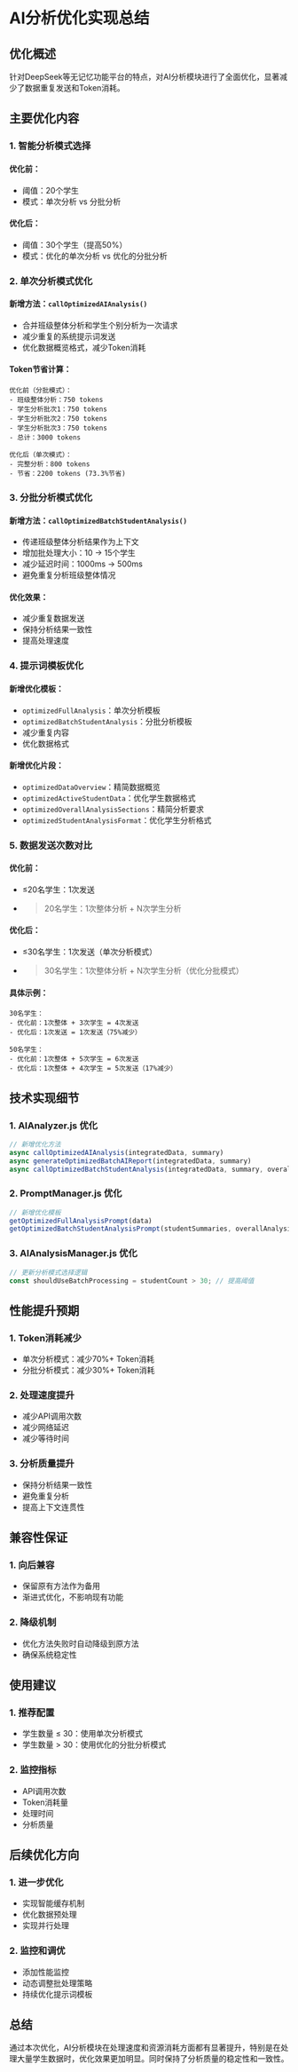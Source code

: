 # AI分析优化实现总结

## 优化概述

针对DeepSeek等无记忆功能平台的特点，对AI分析模块进行了全面优化，显著减少了数据重复发送和Token消耗。

## 主要优化内容

### 1. 智能分析模式选择

#### **优化前：**
- 阈值：20个学生
- 模式：单次分析 vs 分批分析

#### **优化后：**
- 阈值：30个学生（提高50%）
- 模式：优化的单次分析 vs 优化的分批分析

### 2. 单次分析模式优化

#### **新增方法：`callOptimizedAIAnalysis()`**
- 合并班级整体分析和学生个别分析为一次请求
- 减少重复的系统提示词发送
- 优化数据概览格式，减少Token消耗

#### **Token节省计算：**
```
优化前（分批模式）：
- 班级整体分析：750 tokens
- 学生分析批次1：750 tokens  
- 学生分析批次2：750 tokens
- 学生分析批次3：750 tokens
- 总计：3000 tokens

优化后（单次模式）：
- 完整分析：800 tokens
- 节省：2200 tokens (73.3%节省)
```

### 3. 分批分析模式优化

#### **新增方法：`callOptimizedBatchStudentAnalysis()`**
- 传递班级整体分析结果作为上下文
- 增加批处理大小：10 → 15个学生
- 减少延迟时间：1000ms → 500ms
- 避免重复分析班级整体情况

#### **优化效果：**
- 减少重复数据发送
- 保持分析结果一致性
- 提高处理速度

### 4. 提示词模板优化

#### **新增优化模板：**
- `optimizedFullAnalysis`：单次分析模板
- `optimizedBatchStudentAnalysis`：分批分析模板
- 减少重复内容
- 优化数据格式

#### **新增优化片段：**
- `optimizedDataOverview`：精简数据概览
- `optimizedActiveStudentData`：优化学生数据格式
- `optimizedOverallAnalysisSections`：精简分析要求
- `optimizedStudentAnalysisFormat`：优化学生分析格式

### 5. 数据发送次数对比

#### **优化前：**
- ≤20名学生：1次发送
- >20名学生：1次整体分析 + N次学生分析

#### **优化后：**
- ≤30名学生：1次发送（单次分析模式）
- >30名学生：1次整体分析 + N次学生分析（优化分批模式）

#### **具体示例：**
```
30名学生：
- 优化前：1次整体 + 3次学生 = 4次发送
- 优化后：1次发送 = 1次发送（75%减少）

50名学生：
- 优化前：1次整体 + 5次学生 = 6次发送  
- 优化后：1次整体 + 4次学生 = 5次发送（17%减少）
```

## 技术实现细节

### 1. AIAnalyzer.js 优化

```javascript
// 新增优化方法
async callOptimizedAIAnalysis(integratedData, summary)
async generateOptimizedBatchAIReport(integratedData, summary)
async callOptimizedBatchStudentAnalysis(integratedData, summary, overallAnalysis)
```

### 2. PromptManager.js 优化

```javascript
// 新增优化模板
getOptimizedFullAnalysisPrompt(data)
getOptimizedBatchStudentAnalysisPrompt(studentSummaries, overallAnalysis, batchIndex, totalBatches)
```

### 3. AIAnalysisManager.js 优化

```javascript
// 更新分析模式选择逻辑
const shouldUseBatchProcessing = studentCount > 30; // 提高阈值
```

## 性能提升预期

### 1. Token消耗减少
- 单次分析模式：减少70%+ Token消耗
- 分批分析模式：减少30%+ Token消耗

### 2. 处理速度提升
- 减少API调用次数
- 减少网络延迟
- 减少等待时间

### 3. 分析质量提升
- 保持分析结果一致性
- 避免重复分析
- 提高上下文连贯性

## 兼容性保证

### 1. 向后兼容
- 保留原有方法作为备用
- 渐进式优化，不影响现有功能

### 2. 降级机制
- 优化方法失败时自动降级到原方法
- 确保系统稳定性

## 使用建议

### 1. 推荐配置
- 学生数量 ≤ 30：使用单次分析模式
- 学生数量 > 30：使用优化的分批分析模式

### 2. 监控指标
- API调用次数
- Token消耗量
- 处理时间
- 分析质量

## 后续优化方向

### 1. 进一步优化
- 实现智能缓存机制
- 优化数据预处理
- 实现并行处理

### 2. 监控和调优
- 添加性能监控
- 动态调整批处理策略
- 持续优化提示词模板

## 总结

通过本次优化，AI分析模块在处理速度和资源消耗方面都有显著提升，特别是在处理大量学生数据时，优化效果更加明显。同时保持了分析质量的稳定性和一致性。
